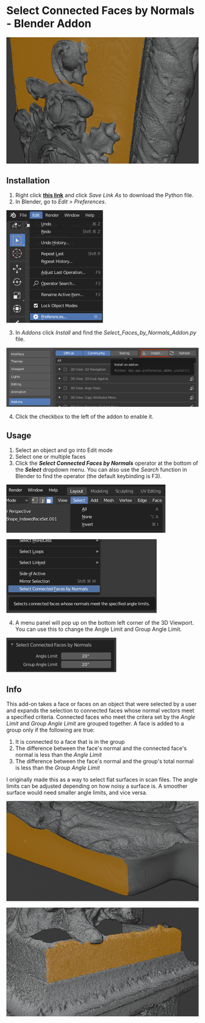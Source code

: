 # Select Connected Faces by Normals - Blender Addon

![](images/Banner.png)

## Installation
1. Right click [**this link**](https://raw.githubusercontent.com/japuzen/bpy-SelectFacesByNormals/master/Select_Faces_by_Normals_Addon.py) and click *Save Link As* to download the Python file.
2. In Blender, go to *Edit > Preferences*.

![](images/Addon%20Doc%20-%20Edit>Preferences.png)

3. In *Addons* click *Install* and find the *Select_Faces_by_Normals_Addon.py* file.

![Image of Full Pack](images/Addon%20Doc%20-%20Addon%20Install.png)

4. Click the checkbox to the left of the addon to enable it.

## Usage
1. Select an object and go into Edit mode
2. Select one or multiple faces
3. Click the ***Select Connected Faces by Normals*** operator at the bottom of the ***Select*** dropdown menu. You can also use the *Search* function in Blender to find the operator (the default keybinding is F3).

![](images/Select%20Dropdown.png)

![](images/Select%20Faces%20Operator.png)

4. A menu panel will pop up on the bottom left corner of the 3D Viewport. You can use this to change the Angle Limit and Group Angle Limit.

![](images/Panel.png)

## Info

This add-on takes a face or faces on an object that were selected by a user and expands the selection to connected faces whose normal vectors meet a specified criteria. Connected faces who meet the critera set by the *Angle Limit* and *Group Angle Limit* are grouped together. A face is added to a group only if the following are true:
1. It is connected to a face that is in the group
2. The difference between the face's normal and the connected face's normal is less than the *Angle Limit*
3. The difference between the face's normal and the group's total normal is less than the *Group Angle Limit*

I originally made this as a way to select flat surfaces in scan files. The angle limits can be adjusted depending on how noisy a surface is. A smoother surface would need smaller angle limits, and vice versa.

![](images/Side.png)

![](images/Statue.png)
